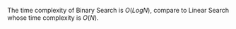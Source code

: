 The time complexity of Binary Search is $O(Log N$), compare to Linear Search whose time complexity is $O(N)$.

